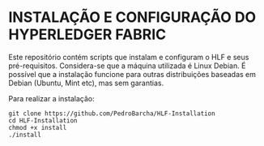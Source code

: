 # INSTALAÇÃO E CONFIGURAÇÃO DO HYPERLEDGER FABRIC

Este repositório contém scripts que instalam e configuram o HLF e seus pré-requisitos. Considera-se que a máquina utilizada é Linux Debian. É possível que a instalação funcione para outras distribuições baseadas em Debian (Ubuntu, Mint etc), mas sem garantias.

Para realizar a instalação:

```
git clone https://github.com/PedroBarcha/HLF-Installation
cd HLF-Installation
chmod +x install
./install
```
